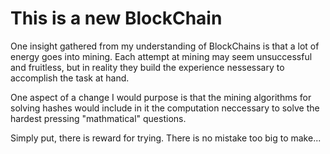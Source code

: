 # This is a new BlockChain

One insight gathered from my understanding of BlockChains is that a lot of energy goes into mining.
Each attempt at mining may seem unsuccessful and fruitless, but in reality they build the experience nessessary to accomplish the task at hand.

One aspect of a change I would purpose is that the mining algorithms for solving hashes would include in it the computation neccessary to solve the hardest pressing "mathmatical" questions.

Simply put, there is reward for trying.
There is no mistake too big to make...
